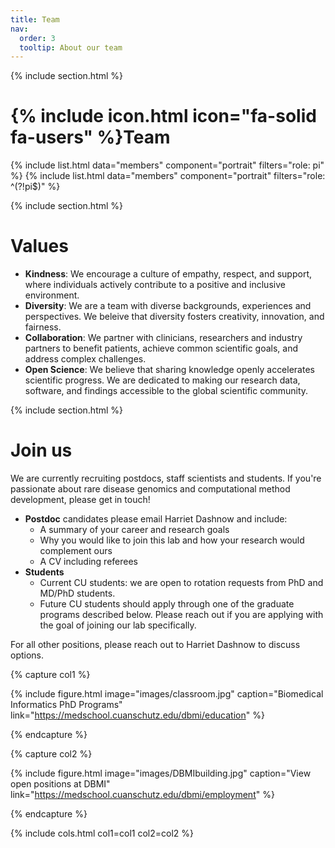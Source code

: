 ```yaml
---
title: Team
nav:
  order: 3
  tooltip: About our team
---
```


{% include section.html %}

# {% include icon.html icon="fa-solid fa-users" %}Team

{% include list.html data="members" component="portrait" filters="role: pi" %}
{% include list.html data="members" component="portrait" filters="role: ^(?!pi$)" %}

{% include section.html %}

# Values

- **Kindness**: We encourage a culture of empathy, respect, and support, where individuals actively contribute to a positive and inclusive environment.
- **Diversity**: We are a team with diverse backgrounds, experiences and perspectives. We beleive that diversity fosters creativity, innovation, and fairness.
- **Collaboration**: We partner with clinicians, researchers and industry partners to benefit patients, achieve common scientific goals, and address complex challenges.
- **Open Science**: We believe that sharing knowledge openly accelerates scientific progress. We are dedicated to making our research data, software, and findings accessible to the global scientific community.


{% include section.html %}

# Join us

We are currently recruiting postdocs, staff scientists and students. If you're passionate about rare disease genomics and computational method development, please get in touch!

- **Postdoc** candidates please email Harriet Dashnow and include:
  - A summary of your career and research goals
  - Why you would like to join this lab and how your research would complement ours
  - A CV including referees
- **Students** 
  - Current CU students: we are open to rotation requests from PhD and MD/PhD students.
  - Future CU students should apply through one of the graduate programs described below. Please reach out if you are applying with the goal of joining our lab specifically.

For all other positions, please reach out to Harriet Dashnow to discuss options.

{% capture col1 %}

{%
  include figure.html
  image="images/classroom.jpg"
  caption="Biomedical Informatics PhD Programs"
  link="https://medschool.cuanschutz.edu/dbmi/education"
%}

{% endcapture %}

{% capture col2 %}

{%
  include figure.html
  image="images/DBMIbuilding.jpg"
  caption="View open positions at DBMI"
  link="https://medschool.cuanschutz.edu/dbmi/employment"
%}

{% endcapture %}


{% include cols.html col1=col1 col2=col2 %}




